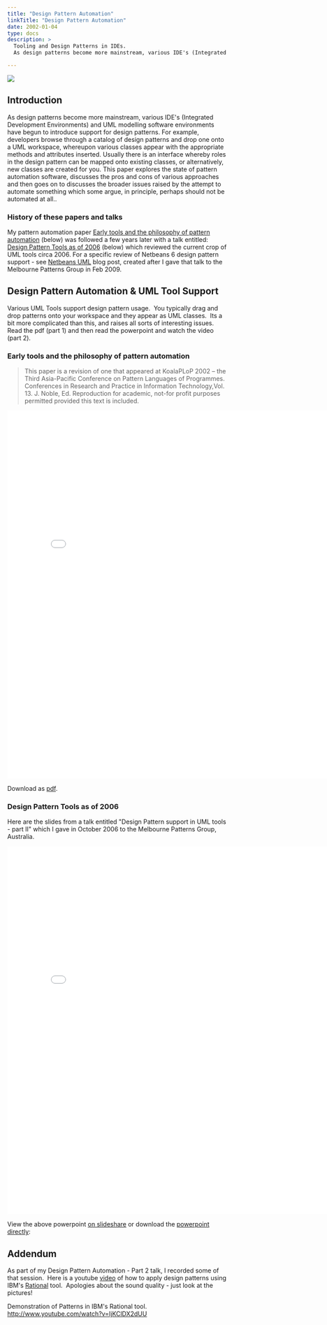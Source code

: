 ```yaml
---
title: "Design Pattern Automation"
linkTitle: "Design Pattern Automation"
date: 2002-01-04
type: docs
description: >
  Tooling and Design Patterns in IDEs. 
  As design patterns become more mainstream, various IDE's (Integrated Development Environments) and UML modelling software environments have begun to introduce support for design patterns.

---
```


![](http://www.andypatterns.com/files/56881233035290bgDSC1195.jpg)

## Introduction

As design patterns become more mainstream, various IDE's (Integrated Development Environments) and UML modelling software environments have begun to introduce support for design patterns. For example, developers browse through a catalog of design patterns and drop one onto a UML workspace, whereupon various classes appear with the appropriate methods and attributes inserted. Usually there is an interface whereby roles in the design pattern can be mapped onto existing classes, or alternatively, new classes are created for you. This paper explores the state of pattern automation software, discusses the pros and cons of various approaches and then goes on to discusses the broader issues raised by the attempt to automate something which some argue, in principle, perhaps should not be automated at all..

### History of these papers and talks
My pattern automation paper 
[Early tools and the philosophy of pattern automation](#early-tools-and-the-philosophy-of-pattern-automation) (below) was followed a few years later with a talk entitled: 
[Design Pattern Tools as of 2006](#design-pattern-tools-as-of-2006) (below) which reviewed the current crop of UML tools circa 2006. For a specific review of Netbeans 6 design pattern support - see 
[Netbeans UML](/blog/2009/02/11/netbeans-uml/) blog post, created after I gave that talk to the Melbourne Patterns Group in Feb 2009.

## Design Pattern Automation & UML Tool Support

Various UML Tools support design pattern usage.  You typically drag and drop patterns onto your workspace and they appear as UML classes.  Its a bit more complicated than this, and raises all sorts of interesting issues.  Read the pdf (part 1) and then read the powerpoint and watch the video (part 2).

### Early tools and the philosophy of pattern automation

> This paper is a revision of one that appeared at KoalaPLoP 2002 – the Third Asia-Pacific Conference on Pattern Languages of Programmes.  Conferences in Research and Practice in Information Technology,Vol. 13. J. Noble, Ed. Reproduction for academic, not-for profit purposes permitted provided this text is included.
> 
<iframe src="/files/andybulkapatternautomation.html" name="frame1" scrolling="yes" frameborder="yes" align="center" height = "842px" width = "800">
</iframe>

Download as [pdf](/files/pdfs/AndyBulkaPatternAutomation.pdf).

### Design Pattern Tools as of 2006

Here are the slides from a talk entitled "Design Pattern support in UML tools - part II" which I gave in October 2006 to the Melbourne Patterns Group, Australia.

<iframe src="/files/representingpatternsinumlandybulkaoct2006.html" name="frame1" scrolling="yes" frameborder="yes" align="center" height = "842px" width = "800">
</iframe>


View the above powerpoint [on slideshare](http://www.slideshare.net/tcab22/representing-design-patterns-in-uml-andy-bulka-oct2006-presentation?type=powerpoint) or download the [powerpoint directly](/files/ppt/RepresentingPatternsInUMLAndyBulkaOct2006.ppt):

## Addendum

As part of my Design Pattern Automation - Part 2 talk, I recorded some of that session.  Here is a youtube [video](http://www.youtube.com/watch?v=IjKClDX2dUU) of how to apply design patterns using IBM's [Rational](http://www-01.ibm.com/software/rational/uml/products.html) tool.  Apologies about the sound quality - just look at the pictures!

Demonstration of Patterns in IBM's Rational tool.
http://www.youtube.com/watch?v=IjKClDX2dUU
